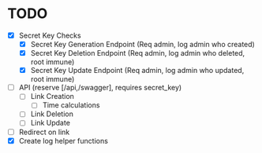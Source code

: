 # TODO

- [x] Secret Key Checks
  - [x] Secret Key Generation Endpoint (Req admin, log admin who created)
  - [x] Secret Key Deletion Endpoint (Req admin, log admin who deleted, root immune)
  - [x] Secret Key Update Endpoint (Req admin, log admin who updated, root immune)
- [ ] API (reserve \[/api,/swagger\], requires secret_key)
  - [ ] Link Creation
    - [ ] Time calculations
  - [ ] Link Deletion
  - [ ] Link Update
- [ ] Redirect on link
- [x] Create log helper functions
